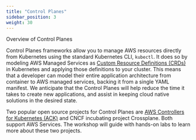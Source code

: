 ```yaml
---
title: "Control Planes"
sidebar_position: 3
weight: 30
---
```


Overview of Control Planes

Control Planes frameworks allow you to manage AWS resources directly from Kubernetes using the standard Kubernetes CLI, `kubectl`. It does so by modeling AWS Managed Services as [Custom Resource Definitions (CRDs)](https://kubernetes.io/docs/concepts/extend-kubernetes/api-extension/custom-resources/) in Kubernetes and applying those definitions to your cluster. This means that a developer can model their entire application architecture from container to AWS managed services, backing it from a single YAML manifest. We anticipate that the Control Planes will help reduce the time it takes to create new applications, and assist in keeping cloud native solutions in the desired state.

Two popular open source projects for Control Planes are [AWS Controllers for Kubernetes (ACK)](https://aws-controllers-k8s.github.io/community/) and CNCF incubating project Crossplane. Both support AWS Services. The workshop will guide with hands-on labs to learn more about these two projects.
